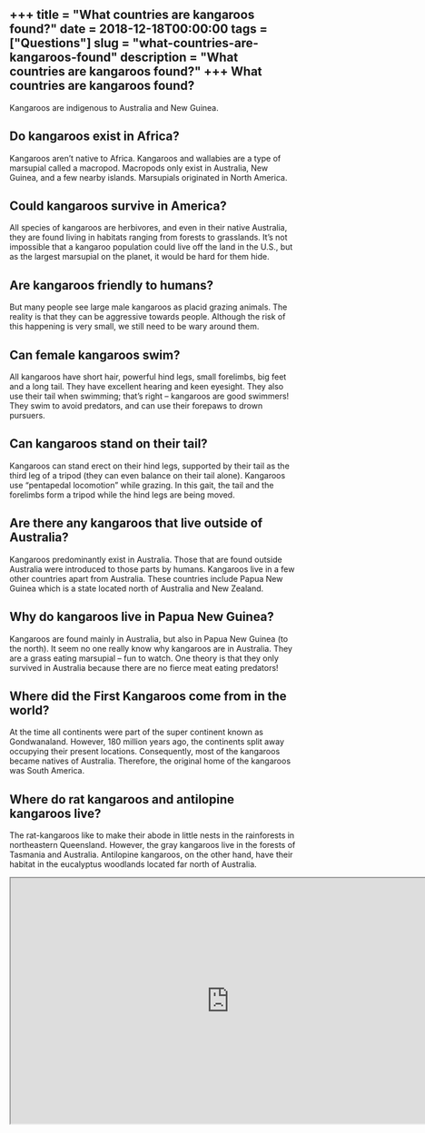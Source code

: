 +++
title = "What countries are kangaroos found?"
date = 2018-12-18T00:00:00
tags = ["Questions"]
slug = "what-countries-are-kangaroos-found"
description = "What countries are kangaroos found?"
+++
What countries are kangaroos found?
-----------------------------------

Kangaroos are indigenous to Australia and New Guinea.

Do kangaroos exist in Africa?
-----------------------------

Kangaroos aren’t native to Africa. Kangaroos and wallabies are a type of marsupial called a macropod. Macropods only exist in Australia, New Guinea, and a few nearby islands. Marsupials originated in North America.

Could kangaroos survive in America?
-----------------------------------

All species of kangaroos are herbivores, and even in their native Australia, they are found living in habitats ranging from forests to grasslands. It’s not impossible that a kangaroo population could live off the land in the U.S., but as the largest marsupial on the planet, it would be hard for them hide.

Are kangaroos friendly to humans?
---------------------------------

But many people see large male kangaroos as placid grazing animals. The reality is that they can be aggressive towards people. Although the risk of this happening is very small, we still need to be wary around them.

Can female kangaroos swim?
--------------------------

All kangaroos have short hair, powerful hind legs, small forelimbs, big feet and a long tail. They have excellent hearing and keen eyesight. They also use their tail when swimming; that’s right – kangaroos are good swimmers! They swim to avoid predators, and can use their forepaws to drown pursuers.

Can kangaroos stand on their tail?
----------------------------------

Kangaroos can stand erect on their hind legs, supported by their tail as the third leg of a tripod (they can even balance on their tail alone). Kangaroos use “pentapedal locomotion” while grazing. In this gait, the tail and the forelimbs form a tripod while the hind legs are being moved.

Are there any kangaroos that live outside of Australia?
-------------------------------------------------------

Kangaroos predominantly exist in Australia. Those that are found outside Australia were introduced to those parts by humans. Kangaroos live in a few other countries apart from Australia. These countries include Papua New Guinea which is a state located north of Australia and New Zealand.

Why do kangaroos live in Papua New Guinea?
------------------------------------------

Kangaroos are found mainly in Australia, but also in Papua New Guinea (to the north). It seem no one really know why kangaroos are in Australia. They are a grass eating marsupial – fun to watch. One theory is that they only survived in Australia because there are no fierce meat eating predators!

Where did the First Kangaroos come from in the world?
-----------------------------------------------------

At the time all continents were part of the super continent known as Gondwanaland. However, 180 million years ago, the continents split away occupying their present locations. Consequently, most of the kangaroos became natives of Australia. Therefore, the original home of the kangaroos was South America.

Where do rat kangaroos and antilopine kangaroos live?
-----------------------------------------------------

The rat-kangaroos like to make their abode in little nests in the rainforests in northeastern Queensland. However, the gray kangaroos live in the forests of Tasmania and Australia. Antilopine kangaroos, on the other hand, have their habitat in the eucalyptus woodlands located far north of Australia.

<iframe allow="accelerometer; autoplay; clipboard-write; encrypted-media; gyroscope; picture-in-picture" allowfullscreen="" class="__youtube_prefs__  epyt-is-override  no-lazyload" data-no-lazy="1" data-origheight="433" data-origwidth="770" data-skipgform_ajax_framebjll="" height="433" id="_ytid_92869" loading="lazy" src="https://www.youtube.com/embed/qmgSHP4Fhgg?enablejsapi=1&autoplay=0&cc_load_policy=0&cc_lang_pref=&iv_load_policy=1&loop=0&modestbranding=0&rel=1&fs=1&playsinline=0&autohide=2&theme=dark&color=red&controls=1&" title="YouTube player" width="770"></iframe>
